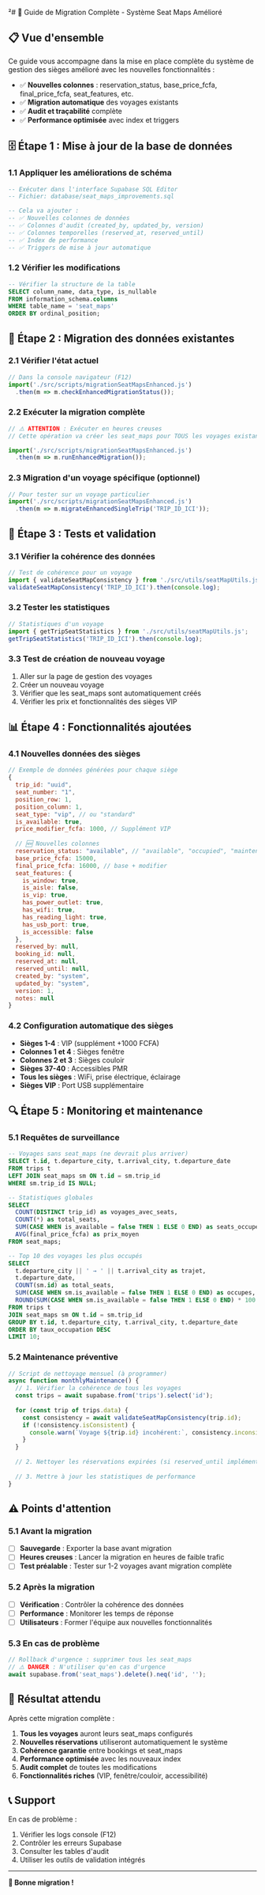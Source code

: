 ²# 🚀 Guide de Migration Complète - Système Seat Maps Amélioré

## 📋 Vue d'ensemble

Ce guide vous accompagne dans la mise en place complète du système de gestion des sièges amélioré avec les nouvelles fonctionnalités :

- ✅ **Nouvelles colonnes** : reservation_status, base_price_fcfa, final_price_fcfa, seat_features, etc.
- ✅ **Migration automatique** des voyages existants
- ✅ **Audit et traçabilité** complète
- ✅ **Performance optimisée** avec index et triggers

## 🗄️ Étape 1 : Mise à jour de la base de données

### 1.1 Appliquer les améliorations de schéma

```sql
-- Exécuter dans l'interface Supabase SQL Editor
-- Fichier: database/seat_maps_improvements.sql

-- Cela va ajouter :
-- ✅ Nouvelles colonnes de données
-- ✅ Colonnes d'audit (created_by, updated_by, version)
-- ✅ Colonnes temporelles (reserved_at, reserved_until)
-- ✅ Index de performance
-- ✅ Triggers de mise à jour automatique
```

### 1.2 Vérifier les modifications

```sql
-- Vérifier la structure de la table
SELECT column_name, data_type, is_nullable 
FROM information_schema.columns 
WHERE table_name = 'seat_maps' 
ORDER BY ordinal_position;
```

## 🔄 Étape 2 : Migration des données existantes

### 2.1 Vérifier l'état actuel

```javascript
// Dans la console navigateur (F12)
import('./src/scripts/migrationSeatMapsEnhanced.js')
  .then(m => m.checkEnhancedMigrationStatus());
```

### 2.2 Exécuter la migration complète

```javascript
// ⚠️ ATTENTION : Exécuter en heures creuses
// Cette opération va créer les seat_maps pour TOUS les voyages existants

import('./src/scripts/migrationSeatMapsEnhanced.js')
  .then(m => m.runEnhancedMigration());
```

### 2.3 Migration d'un voyage spécifique (optionnel)

```javascript
// Pour tester sur un voyage particulier
import('./src/scripts/migrationSeatMapsEnhanced.js')
  .then(m => m.migrateEnhancedSingleTrip('TRIP_ID_ICI'));
```

## 🧪 Étape 3 : Tests et validation

### 3.1 Vérifier la cohérence des données

```javascript
// Test de cohérence pour un voyage
import { validateSeatMapConsistency } from './src/utils/seatMapUtils.js';
validateSeatMapConsistency('TRIP_ID_ICI').then(console.log);
```

### 3.2 Tester les statistiques

```javascript
// Statistiques d'un voyage
import { getTripSeatStatistics } from './src/utils/seatMapUtils.js';
getTripSeatStatistics('TRIP_ID_ICI').then(console.log);
```

### 3.3 Test de création de nouveau voyage

1. Aller sur la page de gestion des voyages
2. Créer un nouveau voyage
3. Vérifier que les seat_maps sont automatiquement créés
4. Vérifier les prix et fonctionnalités des sièges VIP

## 📊 Étape 4 : Fonctionnalités ajoutées

### 4.1 Nouvelles données des sièges

```javascript
// Exemple de données générées pour chaque siège
{
  trip_id: "uuid",
  seat_number: "1",
  position_row: 1,
  position_column: 1,
  seat_type: "vip", // ou "standard"
  is_available: true,
  price_modifier_fcfa: 1000, // Supplément VIP
  
  // 🆕 Nouvelles colonnes
  reservation_status: "available", // "available", "occupied", "maintenance"
  base_price_fcfa: 15000,
  final_price_fcfa: 16000, // base + modifier
  seat_features: {
    is_window: true,
    is_aisle: false,
    is_vip: true,
    has_power_outlet: true,
    has_wifi: true,
    has_reading_light: true,
    has_usb_port: true,
    is_accessible: false
  },
  reserved_by: null,
  booking_id: null,
  reserved_at: null,
  reserved_until: null,
  created_by: "system",
  updated_by: "system",
  version: 1,
  notes: null
}
```

### 4.2 Configuration automatique des sièges

- **Sièges 1-4** : VIP (supplément +1000 FCFA)
- **Colonnes 1 et 4** : Sièges fenêtre
- **Colonnes 2 et 3** : Sièges couloir
- **Sièges 37-40** : Accessibles PMR
- **Tous les sièges** : WiFi, prise électrique, éclairage
- **Sièges VIP** : Port USB supplémentaire

## 🔍 Étape 5 : Monitoring et maintenance

### 5.1 Requêtes de surveillance

```sql
-- Voyages sans seat_maps (ne devrait plus arriver)
SELECT t.id, t.departure_city, t.arrival_city, t.departure_date
FROM trips t
LEFT JOIN seat_maps sm ON t.id = sm.trip_id
WHERE sm.trip_id IS NULL;

-- Statistiques globales
SELECT 
  COUNT(DISTINCT trip_id) as voyages_avec_seats,
  COUNT(*) as total_seats,
  SUM(CASE WHEN is_available = false THEN 1 ELSE 0 END) as seats_occupes,
  AVG(final_price_fcfa) as prix_moyen
FROM seat_maps;

-- Top 10 des voyages les plus occupés
SELECT 
  t.departure_city || ' → ' || t.arrival_city as trajet,
  t.departure_date,
  COUNT(sm.id) as total_seats,
  SUM(CASE WHEN sm.is_available = false THEN 1 ELSE 0 END) as occupes,
  ROUND(SUM(CASE WHEN sm.is_available = false THEN 1 ELSE 0 END) * 100.0 / COUNT(sm.id), 1) as taux_occupation
FROM trips t
JOIN seat_maps sm ON t.id = sm.trip_id
GROUP BY t.id, t.departure_city, t.arrival_city, t.departure_date
ORDER BY taux_occupation DESC
LIMIT 10;
```

### 5.2 Maintenance préventive

```javascript
// Script de nettoyage mensuel (à programmer)
async function monthlyMaintenance() {
  // 1. Vérifier la cohérence de tous les voyages
  const trips = await supabase.from('trips').select('id');
  
  for (const trip of trips.data) {
    const consistency = await validateSeatMapConsistency(trip.id);
    if (!consistency.isConsistent) {
      console.warn(`Voyage ${trip.id} incohérent:`, consistency.inconsistencies);
    }
  }
  
  // 2. Nettoyer les réservations expirées (si reserved_until implémenté)
  
  // 3. Mettre à jour les statistiques de performance
}
```

## ⚠️ Points d'attention

### 5.1 Avant la migration

- [ ] **Sauvegarde** : Exporter la base avant migration
- [ ] **Heures creuses** : Lancer la migration en heures de faible trafic
- [ ] **Test préalable** : Tester sur 1-2 voyages avant migration complète

### 5.2 Après la migration

- [ ] **Vérification** : Contrôler la cohérence des données
- [ ] **Performance** : Monitorer les temps de réponse
- [ ] **Utilisateurs** : Former l'équipe aux nouvelles fonctionnalités

### 5.3 En cas de problème

```javascript
// Rollback d'urgence : supprimer tous les seat_maps
// ⚠️ DANGER : N'utiliser qu'en cas d'urgence
await supabase.from('seat_maps').delete().neq('id', '');
```

## 🎯 Résultat attendu

Après cette migration complète :

1. **Tous les voyages** auront leurs seat_maps configurés
2. **Nouvelles réservations** utiliseront automatiquement le système
3. **Cohérence garantie** entre bookings et seat_maps
4. **Performance optimisée** avec les nouveaux index
5. **Audit complet** de toutes les modifications
6. **Fonctionnalités riches** (VIP, fenêtre/couloir, accessibilité)

## 📞 Support

En cas de problème :
1. Vérifier les logs console (F12)
2. Contrôler les erreurs Supabase
3. Consulter les tables d'audit
4. Utiliser les outils de validation intégrés

---

**🚀 Bonne migration !**

